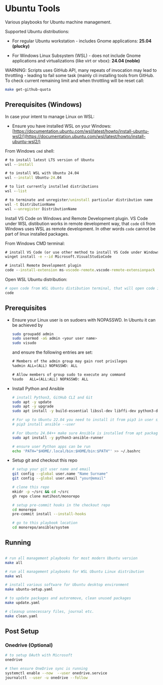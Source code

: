# Ubuntu Tools

Various playbooks for Ubuntu machine management.

Supported Ubuntu distributions:
* For regular Ubuntu workstation - includes Gnome applications: **25.04 (plucky)**

* For Windows Linux Subsystem (WSL) - does not include Gnome applications and virtualizations (like virt or vbox): **24.04 (noble)**

WARNING:
Scripts uses GitHub API, many repeats of invocation may lead to throttling - leading to fail some task (mainly cli installing tools from GitHub.
To check current remaining limit and when throttling will be reset call:

```bash
make get-github-quota
```

## Prerequisites (Windows)

In case your intent to manage Linux on WSL:

* Ensure you have installed WSL on your Windows: [https://documentation.ubuntu.com/wsl/latest/howto/install-ubuntu-wsl2/](https://documentation.ubuntu.com/wsl/latest/howto/install-ubuntu-wsl2/)

From Windows `cmd` shell:

```bat
# to install latest LTS version of Ubuntu
wsl --install

# to install WSL with Ubuntu 24.04
wsl --install Ubuntu-24.04

# to list currently installed distributions
wsl --list

# to terminate and unregister/uninstall particular distribution name
wsl -t DistributionName
wsl --unregister DistributionName
```

Install VS Code on Windows and Remote Development plugin.
VS Code under WSL distibution works in remote development way, that `code` cli from Windows uses WSL as remote development.
In other words `code` cannot be part of linux installed packages.

From Windows CMD terminal:

```bat
# install VS Code (or use other method to install VS Code under Windows)
winget install -e --id Microsoft.VisualStudioCode

# install Remote Development plugin
code --install-extension ms-vscode-remote.vscode-remote-extensionpack
```

Open WSL Ubuntu distribution:

```bash
# open code from WSL Ubuntu distibution terminal, that will open code in Windows connected to WSL
code
```

## Prerequisites

* Ensure your Linux user is on sudoers with NOPASSWD. In Ubuntu it can be achieved by

  ```bash
  sudo groupadd admin
  sudo usermod -aG admin <your user name>
  sudo visudo
  ```

  and ensure the following entries are set:

  ```txt
  # Members of the admin group may gain root privileges
  %admin ALL=(ALL) NOPASSWD: ALL

  # Allow members of group sudo to execute any command
  %sudo   ALL=(ALL:ALL) NOPASSWD: ALL
  ```

* Install Python and Ansible

  ```bash
  # install Python3, GitHub CLI and Git
  sudo apt -y update
  sudo apt -y upgrade
  sudo apt install -y build-essential libssl-dev libffi-dev python3-dev python3-pip gh git

  # For up to Ubuntu 22.04 you need to install it from pip3 in user space to have most modern Ansible version:
  # pip3 install ansible --user

  # For Ubuntu 24.04++ make sure Ansible is installed from apt package manager
  sudo apt install -y python3-ansible-runner

  # ensure user Python apps can be run
  echo 'PATH="$HOME/.local/bin:$HOME/bin:$PATH"' >> ~/.bashrc
  ```

* Setup git and checkout this repo

  ```bash
  # setup your git user name and email
  git config --global user.name "Name Surname"
  git config --global user.email "your@email"

  # clone this repo
  mkidr -p ~/src && cd ~/src
  gh repo clone matihost/monorepo

  # setup pre-commit hooks in the checkout repo
  cd monorepo
  pre-commit install --install-hooks

  # go to this playbook location
  cd monorepo/ansible/system
  ```

## Running

```bash

# run all management playbooks for most modern Ubuntu version
make all

# run all management playbooks for WSL Ubuntu Linux distribution
make wsl

# install various software for Ubuntu desktop environment
make ubuntu-setup.yaml

# to update packages and autoremove, clean unused packages
make update.yaml

# cleanup unnecessary files, journal etc.
make clean.yaml
```

## Post Setup

### Onedrive (Optional)

```bash
# to setup OAuth with Microsoft
onedrive

# then ensure OneDrive sync is running
systemctl enable --now  --user onedrive.service
journalctl --user -u onedrive --follow
```
